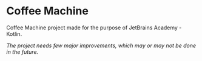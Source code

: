 # Coffee Machine
Coffee Machine project made for the purpose of JetBrains Academy - Kotlin.

_The project needs few major improvements, which may or may not be done in the future._
